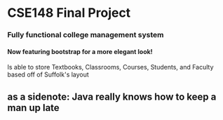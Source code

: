 # CSE148 Final Project

### Fully functional college management system

#### Now featuring bootstrap for a more elegant look!
 
Is able to store Textbooks, Classrooms, Courses, Students, and Faculty based off of Suffolk's layout

## as a sidenote: Java really knows how to keep a man up late
